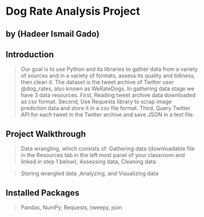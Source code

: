 # Dog Rate Analysis Project
## by (Hadeer Ismail Gado)


## Introduction
>Our goal is to use Python and its libraries to gather data from a variety of sources and in a variety of formats, assess its quality and tidiness, then clean it. The dataset is the tweet archive of Twitter user @dog_rates, also known as WeRateDogs. In gathering data stage we have 3 data resources. First, Reading tweet archive data downloaded as csv format. Second, Use Requests library to scrap image prediction data and store it in a csv file format. Third, Query Twitter API for each tweet in the Twitter archive and save JSON in a text file.


## Project Walkthrough

> Data wrangling, which consists of:
  >Gathering data (downloadable file in the Resources tab in the left most panel of your classroom and linked in step 1 below),
  >Assessing data,
  >Cleaning data

>Storing wrangled data
>,Analyzing, and Visualizing data


## Installed Packages
  >Pandas,
  >NumPy,
  >Requests,
  >tweepy,
  >json

